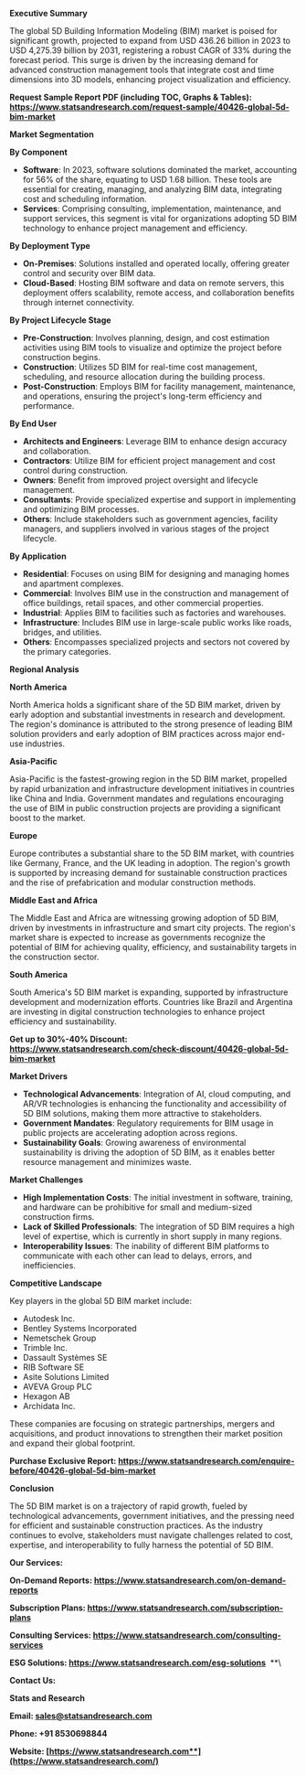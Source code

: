 ﻿**Executive Summary**

The global 5D Building Information Modeling (BIM) market is poised for significant growth, projected to expand from USD 436.26 billion in 2023 to USD 4,275.39 billion by 2031, registering a robust CAGR of 33% during the forecast period. This surge is driven by the increasing demand for advanced construction management tools that integrate cost and time dimensions into 3D models, enhancing project visualization and efficiency. 

**Request Sample Report PDF (including TOC, Graphs & Tables): <https://www.statsandresearch.com/request-sample/40426-global-5d-bim-market>**

**Market Segmentation**

**By Component**

- **Software**: In 2023, software solutions dominated the market, accounting for 56% of the share, equating to USD 1.68 billion. These tools are essential for creating, managing, and analyzing BIM data, integrating cost and scheduling information. 
- **Services**: Comprising consulting, implementation, maintenance, and support services, this segment is vital for organizations adopting 5D BIM technology to enhance project management and efficiency.

**By Deployment Type**

- **On-Premises**: Solutions installed and operated locally, offering greater control and security over BIM data.
- **Cloud-Based**: Hosting BIM software and data on remote servers, this deployment offers scalability, remote access, and collaboration benefits through internet connectivity.

**By Project Lifecycle Stage**

- **Pre-Construction**: Involves planning, design, and cost estimation activities using BIM tools to visualize and optimize the project before construction begins.
- **Construction**: Utilizes 5D BIM for real-time cost management, scheduling, and resource allocation during the building process.
- **Post-Construction**: Employs BIM for facility management, maintenance, and operations, ensuring the project's long-term efficiency and performance.

**By End User**

- **Architects and Engineers**: Leverage BIM to enhance design accuracy and collaboration.
- **Contractors**: Utilize BIM for efficient project management and cost control during construction.
- **Owners**: Benefit from improved project oversight and lifecycle management.
- **Consultants**: Provide specialized expertise and support in implementing and optimizing BIM processes.
- **Others**: Include stakeholders such as government agencies, facility managers, and suppliers involved in various stages of the project lifecycle.

**By Application**

- **Residential**: Focuses on using BIM for designing and managing homes and apartment complexes.
- **Commercial**: Involves BIM use in the construction and management of office buildings, retail spaces, and other commercial properties.
- **Industrial**: Applies BIM to facilities such as factories and warehouses.
- **Infrastructure**: Includes BIM use in large-scale public works like roads, bridges, and utilities.
- **Others**: Encompasses specialized projects and sectors not covered by the primary categories.

**Regional Analysis**

**North America**

North America holds a significant share of the 5D BIM market, driven by early adoption and substantial investments in research and development. The region's dominance is attributed to the strong presence of leading BIM solution providers and early adoption of BIM practices across major end-use industries. 

**Asia-Pacific**

Asia-Pacific is the fastest-growing region in the 5D BIM market, propelled by rapid urbanization and infrastructure development initiatives in countries like China and India. Government mandates and regulations encouraging the use of BIM in public construction projects are providing a significant boost to the market. 

**Europe**

Europe contributes a substantial share to the 5D BIM market, with countries like Germany, France, and the UK leading in adoption. The region's growth is supported by increasing demand for sustainable construction practices and the rise of prefabrication and modular construction methods. 

**Middle East and Africa**

The Middle East and Africa are witnessing growing adoption of 5D BIM, driven by investments in infrastructure and smart city projects. The region's market share is expected to increase as governments recognize the potential of BIM for achieving quality, efficiency, and sustainability targets in the construction sector. 

**South America**

South America's 5D BIM market is expanding, supported by infrastructure development and modernization efforts. Countries like Brazil and Argentina are investing in digital construction technologies to enhance project efficiency and sustainability.

**Get up to 30%-40% Discount: <https://www.statsandresearch.com/check-discount/40426-global-5d-bim-market>**

**Market Drivers**

- **Technological Advancements**: Integration of AI, cloud computing, and AR/VR technologies is enhancing the functionality and accessibility of 5D BIM solutions, making them more attractive to stakeholders. 
- **Government Mandates**: Regulatory requirements for BIM usage in public projects are accelerating adoption across regions. 
- **Sustainability Goals**: Growing awareness of environmental sustainability is driving the adoption of 5D BIM, as it enables better resource management and minimizes waste. 

**Market Challenges**

- **High Implementation Costs**: The initial investment in software, training, and hardware can be prohibitive for small and medium-sized construction firms. 
- **Lack of Skilled Professionals**: The integration of 5D BIM requires a high level of expertise, which is currently in short supply in many regions. 
- **Interoperability Issues**: The inability of different BIM platforms to communicate with each other can lead to delays, errors, and inefficiencies. 

**Competitive Landscape**

Key players in the global 5D BIM market include:

- Autodesk Inc. 
- Bentley Systems Incorporated
- Nemetschek Group
- Trimble Inc. 
- Dassault Systèmes SE
- RIB Software SE
- Asite Solutions Limited 
- AVEVA Group PLC
- Hexagon AB 
- Archidata Inc. 

These companies are focusing on strategic partnerships, mergers and acquisitions, and product innovations to strengthen their market position and expand their global footprint.

**Purchase Exclusive Report: <https://www.statsandresearch.com/enquire-before/40426-global-5d-bim-market>**

**Conclusion**

The 5D BIM market is on a trajectory of rapid growth, fueled by technological advancements, government initiatives, and the pressing need for efficient and sustainable construction practices. As the industry continues to evolve, stakeholders must navigate challenges related to cost, expertise, and interoperability to fully harness the potential of 5D BIM.

**Our Services:** 

**On-Demand Reports: <https://www.statsandresearch.com/on-demand-reports>** 

**Subscription Plans: <https://www.statsandresearch.com/subscription-plans>** 

**Consulting Services: <https://www.statsandresearch.com/consulting-services>** 

**ESG Solutions: <https://www.statsandresearch.com/esg-solutions>** 
**\


**Contact Us:** 

**Stats and Research** 

**Email: <sales@statsandresearch.com>** 

**Phone: +91 8530698844** 

**Website: [https://www.statsandresearch.com**](https://www.statsandresearch.com/)**

